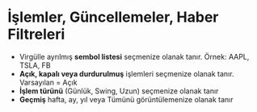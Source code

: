 # **İşlemler, Güncellemeler, Haber Filtreleri**

- Virgülle ayrılmış **sembol listesi** seçmenize olanak tanır. Örnek: AAPL, TSLA, FB
- **Açık, kapalı veya durdurulmuş** işlemleri seçmenize olanak tanır. Varsayılan = Açık
- **İşlem türünü** (Günlük, Swing, Uzun) seçmenize olanak tanır
- **Geçmiş** hafta, ay, yıl veya Tümünü görüntülemenize olanak tanır
